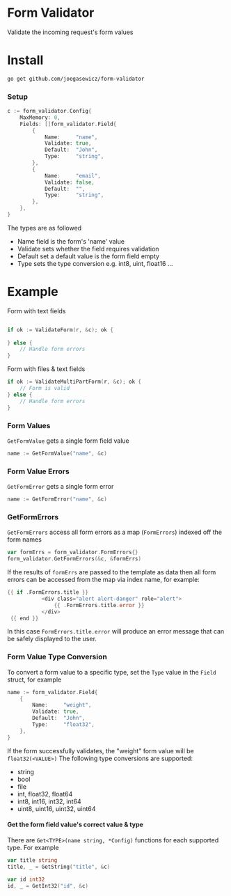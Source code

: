 # Form Validator
Validate the incoming request's form values

# Install
```bash
go get github.com/joegasewicz/form-validator
```

### Setup
```go
c := form_validator.Config{
    MaxMemory: 0,
    Fields: []form_validator.Field{
        {
            Name:     "name",
            Validate: true,
            Default:  "John",
            Type:     "string",
        },
        {
            Name:     "email",
            Validate: false,
            Default:  "",
            Type:     "string",
        },
    },
}
```
The types are as followed
 - Name field is the form's 'name' value
 - Validate sets whether the field requires validation
 - Default set a default value is the form field empty
 - Type sets the type conversion e.g. int8, uint, float16 ...
# Example
Form with text fields
```go

if ok := ValidateForm(r, &c); ok {
	
} else {
	// Handle form errors
}
```
Form with files & text fields
```go
if ok := ValidateMultiPartForm(r, &c); ok {
	// Form is valid
} else {
	// Handle form errors
}
```
### Form Values
`GetFormValue` gets a single form field value

```go
name := GetFormValue("name", &c)
```

### Form Value Errors
`GetFormError` gets a single form error
```go
name := GetFormError("name", &c)
```
### GetFormErrors
`GetFormErrors` access all form errors as a map (`FormErrors`) indexed off the form names
```go
var formErrs = form_validator.FormErrors{}
form_validator.GetFormErrors(&c, &formErrs)
```
If the results of `formErrs` are passed to the template as data then
all form errors can be accessed from the map via index name, for example:
```go
{{ if .FormErrors.title }}
           <div class="alert alert-danger" role="alert">
               {{ .FormErrors.title.error }}
           </div>
 {{ end }}
```
In this case `FormErrors.title.error` will produce an error message that
can be safely displayed to the user.

### Form Value Type Conversion
To convert a form value to a specific type, set the `Type` value in the `Field` struct, for example
```go
name := form_validator.Field{
    {
        Name:     "weight",
        Validate: true,
        Default:  "John",
        Type:     "float32",
    },
}
```
If the form successfully validates, the "weight" form value will be `float32(<VALUE>)`
The following type conversions are supported:
- string
- bool
- file
- int, float32, float64
- int8, int16, int32, int64
- uint8, uint16, uint32, uint64

#### Get the form field value's correct value & type
There are `Get<TYPE>(name string, *Config)` functions for each supported type.
For example
```go
var title string
title, _ = GetString("title", &c)

var id int32
id, _ = GetInt32("id", &c)
```
